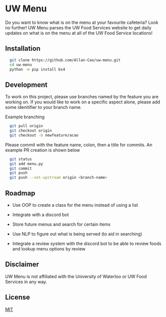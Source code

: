
# UW Menu

Do you want to know what is on the menu at your favourite cafeteria?
Look no further! UW Menu parses the UW Food Services website to get daily updates on what is on the menu at all of the UW Food Service locations!


## Installation



```bash
  git clone https://github.com/Allan-Cao/uw-menu.git
  cd uw-menu
  python -m pip install bs4
```
    
## Development

To work on this project, please use branches named by the feature you are working on.
If you would like to work on a specific aspect alone, please add some idenitifier to your branch name.

Example branching

```bash
  git pull origin
  git checkout origin
  git checkout -b newfeature/acao
```

Please commit with the feature name, colon, then a title for commits.
An example PR creation is shown below

```bash
  git status
  git add menu.py
  git commit
  git push
  git push --set-upstream origin <branch-name>
```
## Roadmap

- Use OOP to create a class for the menu instead of using a list

- Integrate with a discord bot

- Store future menus and search for certain items

- Use NLP to figure out what is being served (to aid in searching)

- Integrate a review system with the discord bot to be able to review foods and lookup menu options by review



## Disclaimer

UW Menu is not affiliated with the University of Waterloo or UW Food Services in any way.

## License

[MIT](https://choosealicense.com/licenses/mit/)

